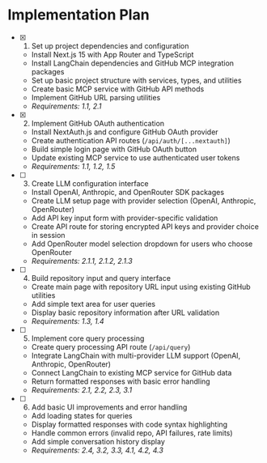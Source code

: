 # Implementation Plan

- [x] 1. Set up project dependencies and configuration




  - Install Next.js 15 with App Router and TypeScript
  - Install LangChain dependencies and GitHub MCP integration packages
  - Set up basic project structure with services, types, and utilities
  - Create basic MCP service with GitHub API methods
  - Implement GitHub URL parsing utilities
  - _Requirements: 1.1, 2.1_

- [x] 2. Implement GitHub OAuth authentication





  - Install NextAuth.js and configure GitHub OAuth provider
  - Create authentication API routes (`/api/auth/[...nextauth]`)
  - Build simple login page with GitHub OAuth button
  - Update existing MCP service to use authenticated user tokens
  - _Requirements: 1.1, 1.2, 1.5_

- [ ] 3. Create LLM configuration interface
  - Install OpenAI, Anthropic, and OpenRouter SDK packages
  - Create LLM setup page with provider selection (OpenAI, Anthropic, OpenRouter)
  - Add API key input form with provider-specific validation
  - Create API route for storing encrypted API keys and provider choice in session
  - Add OpenRouter model selection dropdown for users who choose OpenRouter
  - _Requirements: 2.1.1, 2.1.2, 2.1.3_

- [ ] 4. Build repository input and query interface
  - Create main page with repository URL input using existing GitHub utilities
  - Add simple text area for user queries
  - Display basic repository information after URL validation
  - _Requirements: 1.3, 1.4_

- [ ] 5. Implement core query processing
  - Create query processing API route (`/api/query`)
  - Integrate LangChain with multi-provider LLM support (OpenAI, Anthropic, OpenRouter)
  - Connect LangChain to existing MCP service for GitHub data
  - Return formatted responses with basic error handling
  - _Requirements: 2.1, 2.2, 2.3, 3.1_

- [ ] 6. Add basic UI improvements and error handling
  - Add loading states for queries
  - Display formatted responses with code syntax highlighting
  - Handle common errors (invalid repo, API failures, rate limits)
  - Add simple conversation history display
  - _Requirements: 2.4, 3.2, 3.3, 4.1, 4.2, 4.3_